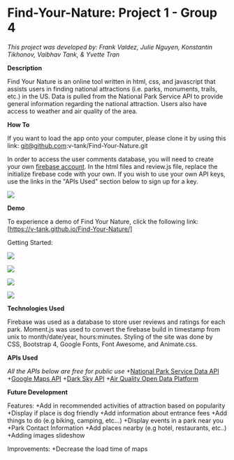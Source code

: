# Find-Your-Nature: Project 1 - Group 4
_This project was developed by: Frank Valdez, Julie Nguyen, Konstantin Tikhonov, Vaibhav Tank, & Yvette Tran_

__Description__

Find Your Nature is an online tool written in html, css, and javascript that assists users in finding national attractions (i.e. parks, monuments, trails, etc.) in the US. Data is pulled from the National Park Service API to provide general information regarding the national attraction. Users also have access to weather and air quality of the area.


__How To__

If you want to load the app onto your computer, please clone it by using this link: git@github.com:v-tank/Find-Your-Nature.git

In order to access the user comments database, you will need to create your own [firebase account](https://firebase.google.com/). In the html files and review.js file, replace the initialize firebase code with your own. If you wish to use your own API keys, use the links in the "APIs Used" section below to sign up for a key.

![](https://github.com/v-tank/Find-Your-Nature/blob/readme/readme-images/firebase.jpg)


__Demo__

To experience a demo of Find Your Nature, click the following link: [https://v-tank.github.io/Find-Your-Nature/]

Getting Started:

![](https://github.com/v-tank/Find-Your-Nature/blob/readme/readme-images/Slide1.png)

![](https://github.com/v-tank/Find-Your-Nature/blob/readme/readme-images/Slide2.png)

![](https://github.com/v-tank/Find-Your-Nature/blob/readme/readme-images/Slide3.png)

![](https://github.com/v-tank/Find-Your-Nature/blob/readme/readme-images/Slide4.png)


__Technologies Used__

Firebase was used as a database to store user reviews and ratings for each park. Moment.js was used to convert the firebase build in timestamp from unix to month/date/year, hours:minutes. Styling of the site was done by CSS, Bootstrap 4, Google Fonts, Font Awesome, and Animate.css.


__APIs Used__

_All the APIs below are free for public use_
+[National Park Service Data API](https://www.nps.gov/subjects/digital/nps-data-api.htm)
+[Google Maps API](https://developers.google.com/maps/)
+[Dark Sky API](https://darksky.net/dev)
+[Air Quality Open Data Platform](http://aqicn.org/data-platform/token/#/)


__Future Development__

Features:
+Add in recommended activities of attraction based on popularity
+Display if place is dog friendly
+Add information about entrance fees
+Add things to do (e.g biking, camping, etc…)
+Display events in a park near you
+Park Contact Information
+Add places nearby (e.g hotel, restaurants, etc..)
+Adding images slideshow

Improvements:
+Decrease the load time of maps


